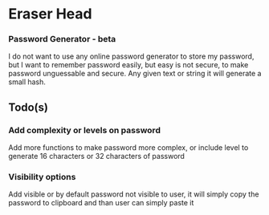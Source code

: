 # Eraser Head
### Password Generator - beta
I do not want to use any online password generator to store my password, but I want to remember password easily, but easy is not secure, to make password unguessable and secure. Any given text or string it will generate a small hash.

## Todo(s)
### Add complexity or levels on password
Add more functions to make password more complex, or include level to generate 16 characters or 32 characters of password

### Visibility options
Add visible or by default password not visible to user, it will simply copy the password to clipboard and than user can simply paste it